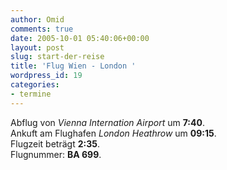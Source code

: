 ```yaml
---
author: Omid
comments: true
date: 2005-10-01 05:40:06+00:00
layout: post
slug: start-der-reise
title: 'Flug Wien - London '
wordpress_id: 19
categories:
- termine
---
```


Abflug von _Vienna Internation Airport_ um **7:40**.  
Ankuft am Flughafen _London Heathrow_ um **09:15**.   
Flugzeit beträgt **2:35**.  
Flugnummer:  **BA 699**.  




